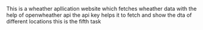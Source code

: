 This is a wheather apllication website which fetches wheather data with the help of openwheather api 
the api key helps it to fetch and show the dta of different locations 
this is the fifth task 
